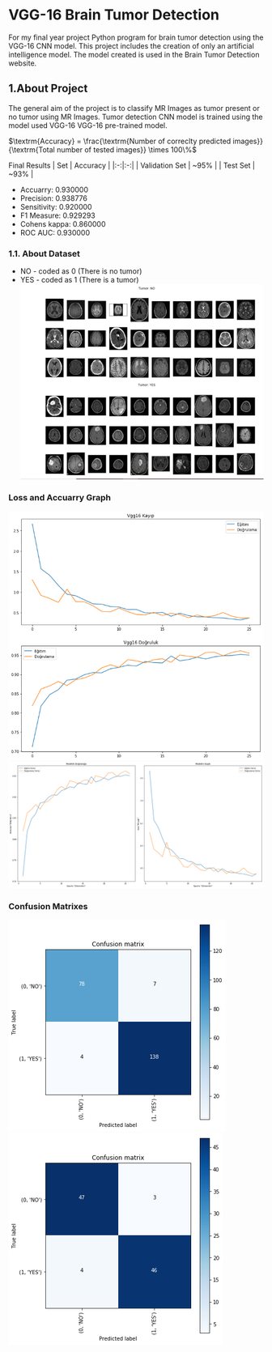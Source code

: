 # VGG-16 Brain Tumor Detection 
For my final year project
Python program for brain tumor detection using the VGG-16 CNN model. This project includes the creation of only an artificial intelligence model. The model created is used in the Brain Tumor Detection website.
## 1.About Project
The general aim of the project is to classify MR Images as tumor present or no tumor using MR Images. Tumor detection CNN model is trained using the model used VGG-16 VGG-16 pre-trained model.

$\textrm{Accuracy} = \frac{\textrm{Number of correclty predicted images}}{\textrm{Total number of tested images}} \times 100\%$

Final Results | Set | Accuracy | |:-:|:-:| | Validation Set | ~95% | | Test Set | ~93% |
* Accuarry: 0.930000
* Precision: 0.938776
* Sensitivity: 0.920000
* F1 Measure: 0.929293
* Cohens kappa: 0.860000
* ROC AUC: 0.930000
### 1.1. About Dataset


* NO - coded as 0  (There is no tumor)
* YES -  coded as 1  (There is a tumor)
![logo](/SS/barin5.png)
### Loss and Accuarry Graph
![logo](/SS/brain1.png)
![logo](/SS/barin2.png)
### Confusion Matrixes
![logo](/SS/brain3.png)
![logo](/SS/brain4.png)
